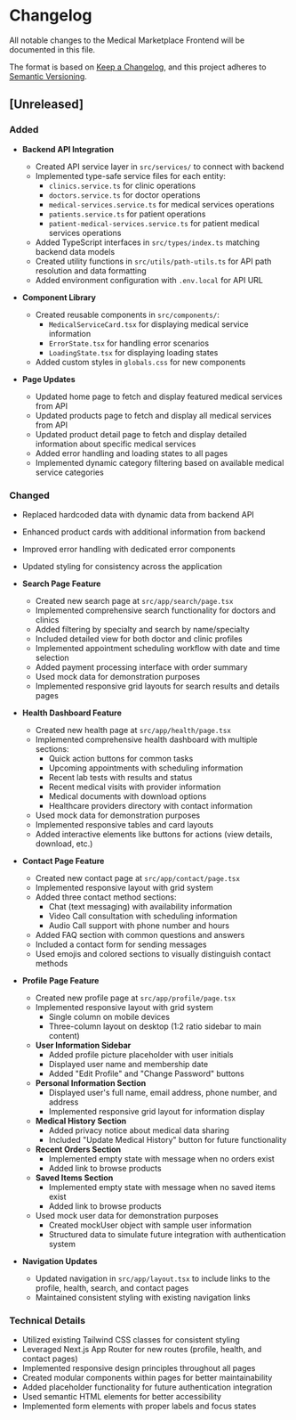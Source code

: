 # Changelog

All notable changes to the Medical Marketplace Frontend will be documented in this file.

The format is based on [Keep a Changelog](https://keepachangelog.com/en/1.0.0/),
and this project adheres to [Semantic Versioning](https://semver.org/spec/v2.0.0.html).

## [Unreleased]

### Added

- **Backend API Integration**
  - Created API service layer in `src/services/` to connect with backend
  - Implemented type-safe service files for each entity:
    - `clinics.service.ts` for clinic operations
    - `doctors.service.ts` for doctor operations
    - `medical-services.service.ts` for medical services operations
    - `patients.service.ts` for patient operations
    - `patient-medical-services.service.ts` for patient medical services operations
  - Added TypeScript interfaces in `src/types/index.ts` matching backend data models
  - Created utility functions in `src/utils/path-utils.ts` for API path resolution and data formatting
  - Added environment configuration with `.env.local` for API URL

- **Component Library**
  - Created reusable components in `src/components/`:
    - `MedicalServiceCard.tsx` for displaying medical service information
    - `ErrorState.tsx` for handling error scenarios
    - `LoadingState.tsx` for displaying loading states
  - Added custom styles in `globals.css` for new components

- **Page Updates**
  - Updated home page to fetch and display featured medical services from API
  - Updated products page to fetch and display all medical services from API
  - Updated product detail page to fetch and display detailed information about specific medical services
  - Added error handling and loading states to all pages
  - Implemented dynamic category filtering based on available medical service categories

### Changed
  - Replaced hardcoded data with dynamic data from backend API
  - Enhanced product cards with additional information from backend
  - Improved error handling with dedicated error components
  - Updated styling for consistency across the application

- **Search Page Feature**
  - Created new search page at `src/app/search/page.tsx`
  - Implemented comprehensive search functionality for doctors and clinics
  - Added filtering by specialty and search by name/specialty
  - Included detailed view for both doctor and clinic profiles
  - Implemented appointment scheduling workflow with date and time selection
  - Added payment processing interface with order summary
  - Used mock data for demonstration purposes
  - Implemented responsive grid layouts for search results and details pages

- **Health Dashboard Feature**
  - Created new health page at `src/app/health/page.tsx`
  - Implemented comprehensive health dashboard with multiple sections:
    - Quick action buttons for common tasks
    - Upcoming appointments with scheduling information
    - Recent lab tests with results and status
    - Recent medical visits with provider information
    - Medical documents with download options
    - Healthcare providers directory with contact information
  - Used mock data for demonstration purposes
  - Implemented responsive tables and card layouts
  - Added interactive elements like buttons for actions (view details, download, etc.)

- **Contact Page Feature**
  - Created new contact page at `src/app/contact/page.tsx`
  - Implemented responsive layout with grid system
  - Added three contact method sections:
    - Chat (text messaging) with availability information
    - Video Call consultation with scheduling information
    - Audio Call support with phone number and hours
  - Added FAQ section with common questions and answers
  - Included a contact form for sending messages
  - Used emojis and colored sections to visually distinguish contact methods

- **Profile Page Feature**
  - Created new profile page at `src/app/profile/page.tsx`
  - Implemented responsive layout with grid system
    - Single column on mobile devices
    - Three-column layout on desktop (1:2 ratio sidebar to main content)
  - **User Information Sidebar**
    - Added profile picture placeholder with user initials
    - Displayed user name and membership date
    - Added "Edit Profile" and "Change Password" buttons
  - **Personal Information Section**
    - Displayed user's full name, email address, phone number, and address
    - Implemented responsive grid layout for information display
  - **Medical History Section**
    - Added privacy notice about medical data sharing
    - Included "Update Medical History" button for future functionality
  - **Recent Orders Section**
    - Implemented empty state with message when no orders exist
    - Added link to browse products
  - **Saved Items Section**
    - Implemented empty state with message when no saved items exist
    - Added link to browse products
  - Used mock user data for demonstration purposes
    - Created mockUser object with sample user information
    - Structured data to simulate future integration with authentication system

- **Navigation Updates**
  - Updated navigation in `src/app/layout.tsx` to include links to the profile, health, search, and contact pages
  - Maintained consistent styling with existing navigation links

### Technical Details
- Utilized existing Tailwind CSS classes for consistent styling
- Leveraged Next.js App Router for new routes (profile, health, and contact pages)
- Implemented responsive design principles throughout all pages
- Created modular components within pages for better maintainability
- Added placeholder functionality for future authentication integration
- Used semantic HTML elements for better accessibility
- Implemented form elements with proper labels and focus states
